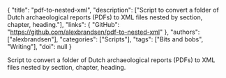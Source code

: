 {
  "title": "pdf-to-nested-xml",
  "description": ["Script to convert a folder of Dutch archaeological reports (PDFs) to XML files nested by section, chapter, heading."],
  "links": {
    "GitHub": "https://github.com/alexbrandsen/pdf-to-nested-xml"
  },
  "authors": ["alexbrandsen"],
  "categories": ["Scripts"],
  "tags": ["Bits and bobs", "Writing"],
  "doi": null
}

<!-- Generated by csv2md.R – do not edit by hand -->

Script to convert a folder of Dutch archaeological reports (PDFs) to XML files nested by section, chapter, heading.